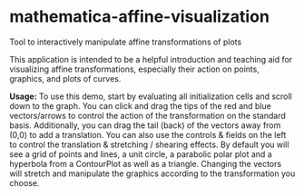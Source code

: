# mathematica-affine-visualization
Tool to interactively manipulate affine transformations of plots


This application is intended to be a helpful introduction and teaching aid for visualizing affine transformations, especially their action on points, graphics, and plots of curves.

**Usage:** 
To use this demo, start by evaluating all initialization cells and scroll down to the graph. You can click and drag the tips of the red and blue vectors/arrows to control the action of the transformation on the standard basis. Additionally, you can drag the tail (back) of the vectors away from (0,0) to add a translation. You can also use the controls & fields on the left  to control the translation & stretching / shearing effects.
By default you will see a grid of points and lines, a unit circle, a parabolic polar plot and a hyperbola from a ContourPlot as well as a triangle. Changing the vectors will stretch and manipulate the graphics according to the transformation you choose.


